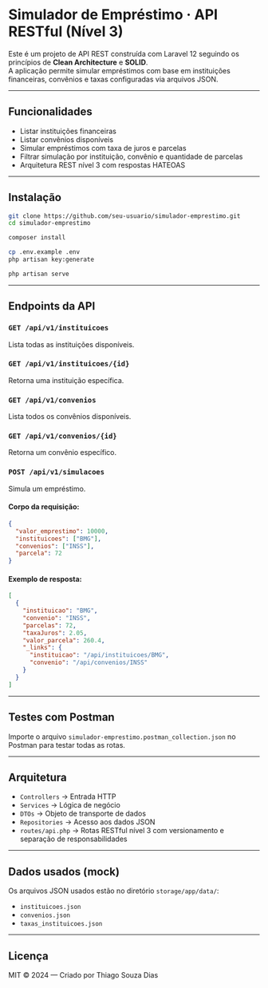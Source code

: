 # Simulador de Empréstimo · API RESTful (Nível 3)

Este é um projeto de API REST construída com Laravel 12 seguindo os princípios de **Clean Architecture** e **SOLID**.  
A aplicação permite simular empréstimos com base em instituições financeiras, convênios e taxas configuradas via arquivos JSON.

---

## Funcionalidades

- Listar instituições financeiras
- Listar convênios disponíveis
- Simular empréstimos com taxa de juros e parcelas
- Filtrar simulação por instituição, convênio e quantidade de parcelas
- Arquitetura REST nível 3 com respostas HATEOAS

---

## Instalação

```bash
git clone https://github.com/seu-usuario/simulador-emprestimo.git
cd simulador-emprestimo

composer install

cp .env.example .env
php artisan key:generate

php artisan serve
```

---

## Endpoints da API

### `GET /api/v1/instituicoes`
Lista todas as instituições disponíveis.

### `GET /api/v1/instituicoes/{id}`
Retorna uma instituição específica.

### `GET /api/v1/convenios`
Lista todos os convênios disponíveis.

### `GET /api/v1/convenios/{id}`
Retorna um convênio específico.

### `POST /api/v1/simulacoes`
Simula um empréstimo.

#### Corpo da requisição:
```json
{
  "valor_emprestimo": 10000,
  "instituicoes": ["BMG"],
  "convenios": ["INSS"],
  "parcela": 72
}
```

#### Exemplo de resposta:
```json
[
  {
    "instituicao": "BMG",
    "convenio": "INSS",
    "parcelas": 72,
    "taxaJuros": 2.05,
    "valor_parcela": 260.4,
    "_links": {
      "instituicao": "/api/instituicoes/BMG",
      "convenio": "/api/convenios/INSS"
    }
  }
]
```

---

## Testes com Postman

Importe o arquivo `simulador-emprestimo.postman_collection.json` no Postman para testar todas as rotas.

---

## Arquitetura

- `Controllers` → Entrada HTTP
- `Services` → Lógica de negócio
- `DTOs` → Objeto de transporte de dados
- `Repositories` → Acesso aos dados JSON
- `routes/api.php` → Rotas RESTful nível 3 com versionamento e separação de responsabilidades

---

## Dados usados (mock)

Os arquivos JSON usados estão no diretório `storage/app/data/`:

- `instituicoes.json`
- `convenios.json`
- `taxas_instituicoes.json`

---

## Licença

MIT © 2024 — Criado por Thiago Souza Dias

